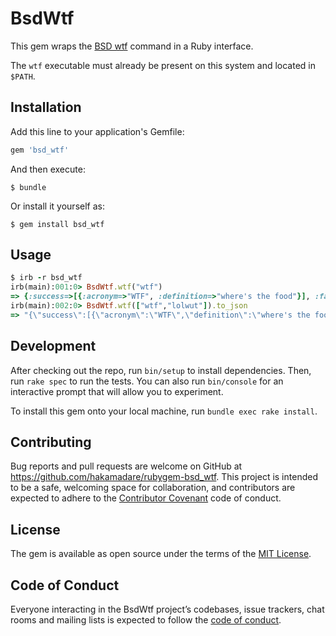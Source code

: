 # BsdWtf

This gem wraps the [BSD wtf](https://www.freebsd.org/cgi/man.cgi?query=wtf&manpath=NetBSD+7.1) command in a Ruby interface.

The `wtf` executable must already be present on this system and located in `$PATH`.

## Installation

Add this line to your application's Gemfile:

```ruby
gem 'bsd_wtf'
```

And then execute:

    $ bundle

Or install it yourself as:

    $ gem install bsd_wtf

## Usage

```ruby
$ irb -r bsd_wtf
irb(main):001:0> BsdWtf.wtf("wtf")
=> {:success=>[{:acronym=>"WTF", :definition=>"where's the food"}], :failure=>[]}
irb(main):002:0> BsdWtf.wtf(["wtf","lolwut"]).to_json
=> "{\"success\":[{\"acronym\":\"WTF\",\"definition\":\"where's the food\"}],\"failure\":[\"lolwut\"]}"
```

## Development

After checking out the repo, run `bin/setup` to install dependencies. Then, run `rake spec` to run the tests. You can also run `bin/console` for an interactive prompt that will allow you to experiment.

To install this gem onto your local machine, run `bundle exec rake install`.

## Contributing

Bug reports and pull requests are welcome on GitHub at https://github.com/hakamadare/rubygem-bsd_wtf. This project is intended to be a safe, welcoming space for collaboration, and contributors are expected to adhere to the [Contributor Covenant](http://contributor-covenant.org) code of conduct.

## License

The gem is available as open source under the terms of the [MIT License](https://opensource.org/licenses/MIT).

## Code of Conduct

Everyone interacting in the BsdWtf project’s codebases, issue trackers, chat rooms and mailing lists is expected to follow the [code of conduct](https://github.com/hakamadare/rubygem-bsd_wtf/blob/master/CODE_OF_CONDUCT.md).
